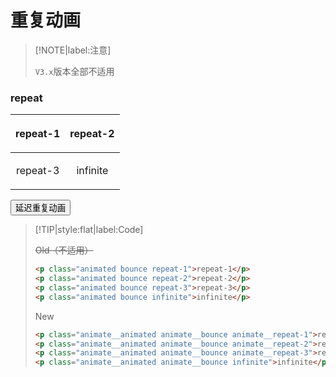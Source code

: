 # 重复动画

> [!NOTE|label:注意]
>
> `V3.x`版本全部不适用

### repeat

| <p class="animated">repeat-1</p> | <p class="animated">repeat-2</p> |
| :------------------------------: | :------------------------------: |
| <p class="animated">repeat-3</p> | <p class="animated">infinite</p> |


<button id="callFunc">延迟重复动画</button>

> [!TIP|style:flat|label:Code]
>
> ~~<span class="tip">Old</span>（不适用）~~
>
> ```html
> <p class="animated bounce repeat-1">repeat-1</p>
> <p class="animated bounce repeat-2">repeat-2</p>
> <p class="animated bounce repeat-3">repeat-3</p>
> <p class="animated bounce infinite">infinite</p>
> ```
>
> <span class="tip">New</span>
> 
> ```html
> <p class="animate__animated animate__bounce animate__repeat-1">repeat-1</p>
> <p class="animate__animated animate__bounce animate__repeat-2">repeat-2</p>
> <p class="animate__animated animate__bounce animate__repeat-3">repeat-3</p>
> <p class="animate__animated animate__bounce infinite">infinite</p>
> ```

<script>
    document.getElementById('callFunc').addEventListener('click', ()=>{
        let anim = document.getElementsByClassName('animated')
        for(let i = 0; i < anim.length; i++) {
            anim[i].classList.add('bounce', anim[i].innerText)
            anim[i].addEventListener('animationend', ()=>{
                anim[i].classList.remove('bounce', anim[i].innerText)
            })
        }
    })
</script>